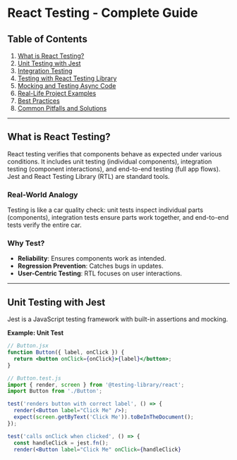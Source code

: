 # React Testing - Complete Guide

## Table of Contents
1. [What is React Testing?](#what-is-react-testing)
2. [Unit Testing with Jest](#unit-testing-with-jest)
3. [Integration Testing](#integration-testing)
4. [Testing with React Testing Library](#testing-with-react-testing-library)
5. [Mocking and Testing Async Code](#mocking-and-testing-async-code)
6. [Real-Life Project Examples](#real-life-project-examples)
7. [Best Practices](#best-practices)
8. [Common Pitfalls and Solutions](#common-pitfalls-and-solutions)

---

## What is React Testing?

React testing verifies that components behave as expected under various conditions. It includes unit testing (individual components), integration testing (component interactions), and end-to-end testing (full app flows). Jest and React Testing Library (RTL) are standard tools.

### Real-World Analogy
Testing is like a car quality check: unit tests inspect individual parts (components), integration tests ensure parts work together, and end-to-end tests verify the entire car.

### Why Test?
- **Reliability**: Ensures components work as intended.
- **Regression Prevention**: Catches bugs in updates.
- **User-Centric Testing**: RTL focuses on user interactions.

---

## Unit Testing with Jest

Jest is a JavaScript testing framework with built-in assertions and mocking.

**Example: Unit Test**
```jsx
// Button.jsx
function Button({ label, onClick }) {
  return <button onClick={onClick}>{label}</button>;
}

// Button.test.js
import { render, screen } from '@testing-library/react';
import Button from './Button';

test('renders button with correct label', () => {
  render(<Button label="Click Me" />);
  expect(screen.getByText('Click Me')).toBeInTheDocument();
});

test('calls onClick when clicked', () => {
  const handleClick = jest.fn();
  render(<Button label="Click Me" onClick={handleClick}